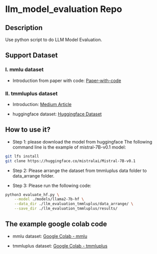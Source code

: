 # llm_model_evaluation Repo

## Description
Use python script to do LLM Model Evaluation.

## Support Dataset

### I. mmlu dataset

- Introduction from paper with code:
[Paper-with-code](https://paperswithcode.com/dataset/mmlu)

### II. tmmluplus dataset

- Introduction:
[Medium Article](https://medium.com/infuseai/tmmluplus-dataset-brief-introduction-ecfd00297838)

- huggingface dataset:
[Huggingface Dataset](https://huggingface.co/datasets/ikala/tmmluplus)

## How to use it?

- Step 1: please download the model from huggingface
The following command line is the example of mistral-7B-v0.1 model:
```bash
git lfs install
git clone https://huggingface.co/mistralai/Mistral-7B-v0.1
```

- Step 2: Please arrange the dataset from tmmluplus data folder to data_arrange folder.

- Step 3: Please run the following code:
```bash
python3 evaluate_hf.py \
    --model ./models/llama2-7b-hf \
    --data_dir ./llm_evaluation_tmmluplus/data_arrange/ \
    --save_dir ./llm_evaluation_tmmluplus/results/
```

## The example google colab code
- mmlu dataset:
[Google Colab - mmlu](https://colab.research.google.com/github/LiuYuWei/llm_model_evaluation/blob/main/llm_evaluation_mmlu.ipynb)

- tmmluplus dataset: 
[Google Colab - tmmluplus](https://colab.research.google.com/github/LiuYuWei/llm_model_evaluation/blob/main/llm_evaluation_tmmluplus_example.ipynb)

